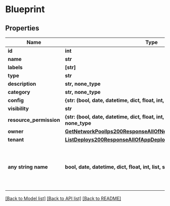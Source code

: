 # Blueprint


## Properties
Name | Type | Description | Notes
------------ | ------------- | ------------- | -------------
**id** | **int** |  | [optional] 
**name** | **str** |  | [optional] 
**labels** | **[str]** |  | [optional] 
**type** | **str** |  | [optional] 
**description** | **str, none_type** |  | [optional] 
**category** | **str, none_type** |  | [optional] 
**config** | **{str: (bool, date, datetime, dict, float, int, list, str, none_type)}** |  | [optional] 
**visibility** | **str** |  | [optional] 
**resource_permission** | **{str: (bool, date, datetime, dict, float, int, list, str, none_type)}, none_type** |  | [optional] 
**owner** | [**GetNetworkPoolIps200ResponseAllOfNetworkPoolIpsInnerCreatedBy**](GetNetworkPoolIps200ResponseAllOfNetworkPoolIpsInnerCreatedBy.md) |  | [optional] 
**tenant** | [**ListDeploys200ResponseAllOfAppDeploysInnerInstance**](ListDeploys200ResponseAllOfAppDeploysInnerInstance.md) |  | [optional] 
**any string name** | **bool, date, datetime, dict, float, int, list, str, none_type** | any string name can be used but the value must be the correct type | [optional]

[[Back to Model list]](../README.md#documentation-for-models) [[Back to API list]](../README.md#documentation-for-api-endpoints) [[Back to README]](../README.md)



